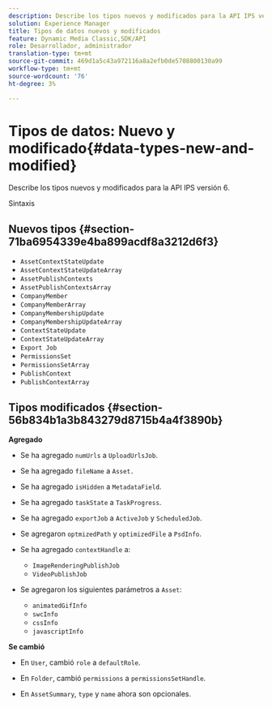```yaml
---
description: Describe los tipos nuevos y modificados para la API IPS versión 6.
solution: Experience Manager
title: Tipos de datos nuevos y modificados
feature: Dynamic Media Classic,SDK/API
role: Desarrollador, administrador
translation-type: tm+mt
source-git-commit: 469d1a5c43a972116a8a2efb0de5708800130a99
workflow-type: tm+mt
source-wordcount: '76'
ht-degree: 3%

---
```



# Tipos de datos: Nuevo y modificado{#data-types-new-and-modified}

Describe los tipos nuevos y modificados para la API IPS versión 6.

Sintaxis

## Nuevos tipos {#section-71ba6954339e4ba899acdf8a3212d6f3}

* `AssetContextStateUpdate`
* `AssetContextStateUpdateArray`
* `AssetPublishContexts`
* `AssetPublishContextsArray`
* `CompanyMember`
* `CompanyMemberArray`
* `CompanyMembershipUpdate`
* `CompanyMembershipUpdateArray`
* `ContextStateUpdate`
* `ContextStateUpdateArray`
* `Export Job`
* `PermissionsSet`
* `PermissionsSetArray`
* `PublishContext`
* `PublishContextArray`

## Tipos modificados {#section-56b834b1a3b843279d8715b4a4f3890b}

**Agregado**

* Se ha agregado `numUrls` a `UploadUrlsJob`.

* Se ha agregado `fileName` a `Asset.`

* Se ha agregado `isHidden` a `MetadataField`.

* Se ha agregado `taskState` a `TaskProgress`.

* Se ha agregado `exportJob` a `ActiveJob` y `ScheduledJob`.

* Se agregaron `optmizedPath` y `optimizedFile` a `PsdInfo`.

* Se ha agregado `contextHandle` a:

   * `ImageRenderingPublishJob`
   * `VideoPublishJob`

* Se agregaron los siguientes parámetros a `Asset`:

   * `animatedGifInfo`
   * `swcInfo`
   * `cssInfo`
   * `javascriptInfo`

**Se cambió**

* En `User`, cambió `role` a `defaultRole`.

* En `Folder`, cambió `permissions` a `permissionsSetHandle`.

* En `AssetSummary`, `type` y `name` ahora son opcionales.

